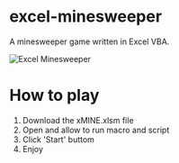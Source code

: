 # excel-minesweeper
A minesweeper game written in Excel VBA.

![Excel Minesweeper](http://necotech.org/wp-content/uploads/2014/10/2006_03_xMine.png)

# How to play

1. Download the xMINE.xlsm file
2. Open and allow to run macro and script
3. Click 'Start' buttom
4. Enjoy
